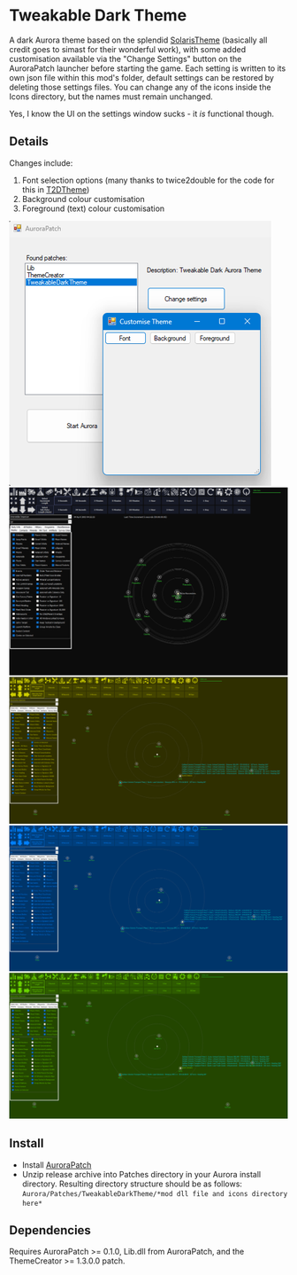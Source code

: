 ﻿# Tweakable Dark Theme

A dark Aurora theme based on the splendid [SolarisTheme](https://github.com/simast/SolarisTheme) (basically all credit goes to simast for their wonderful work), with some added customisation available via the "Change Settings" button on the AuroraPatch launcher before starting the game. Each setting is written to its own json file within this mod's folder, default settings can be restored by deleting those settings files. You can change any of the icons inside the Icons directory, but the names must remain unchanged.

Yes, I know the UI on the settings window sucks - it _is_ functional though.

## Details

Changes include:

1) Font selection options (many thanks to twice2double for the code for this in [T2DTheme](https://github.com/Aurora-Modders/T2DTheme))
2) Background colour customisation
3) Foreground (text) colour customisation

![ChangeSettings](/Settings.png)
![TweakableDarkTheme](/TweakableDarkTheme.png)
![TweakableDarkTheme](/TweakableDarkThemeYellow.png)
![TweakableDarkTheme](/TweakableDarkThemeBlue.png)
![TweakableDarkTheme](/TweakableDarkThemeGreen.png)

## Install

* Install [AuroraPatch](https://github.com/Aurora-Modders/AuroraPatch)
* Unzip release archive into Patches directory in your Aurora install directory. Resulting directory structure should be as follows:
`Aurora/Patches/TweakableDarkTheme/*mod dll file and icons directory here*`

## Dependencies

Requires AuroraPatch >= 0.1.0, Lib.dll from AuroraPatch, and the ThemeCreator >= 1.3.0.0 patch.